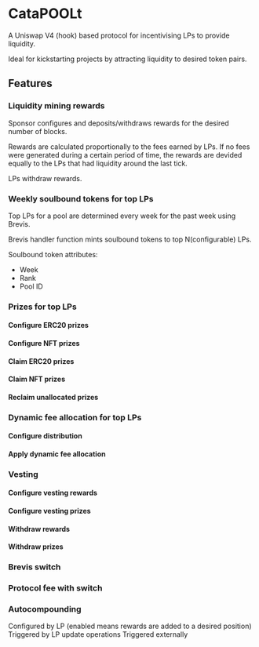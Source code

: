 # CataPOOLt

A Uniswap V4 (hook) based protocol for incentivising LPs to provide liquidity.

Ideal for kickstarting projects by attracting liquidity to desired token pairs.

## Features

### Liquidity mining rewards
Sponsor configures and deposits/withdraws rewards for the desired number of blocks.

Rewards are calculated proportionally to the fees earned by LPs. 
If no fees were generated during a certain period of time, the rewards are devided equally to the LPs that had liquidity around the last tick.

LPs withdraw rewards.


### Weekly soulbound tokens for top LPs
Top LPs for a pool are determined every week for the past week using Brevis.

Brevis handler function mints soulbound tokens to top N(configurable) LPs.

Soulbound token attributes:
* Week 
* Rank
* Pool ID


### Prizes for top LPs
#### Configure ERC20 prizes
#### Configure NFT prizes
#### Claim ERC20 prizes
#### Claim NFT prizes
#### Reclaim unallocated prizes 


### Dynamic fee allocation for top LPs
#### Configure distribution
#### Apply dynamic fee allocation


### Vesting
#### Configure vesting rewards
#### Configure vesting prizes
#### Withdraw rewards
#### Withdraw prizes


### Brevis switch


### Protocol fee with switch


### Autocompounding
Configured by LP (enabled means rewards are added to a desired position)
Triggered by LP update operations
Triggered externally
